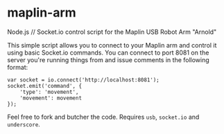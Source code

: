 maplin-arm
==========

Node.js // Socket.io control script for the Maplin USB Robot Arm "Arnold"

This simple script allows you to connect to your Maplin arm and control it using basic Socket.io commands. 
You can connect to port 8081 on the server you're running things from and issue comments in the following format:

	var socket = io.connect('http://localhost:8081');
	socket.emit('command', {
		'type': 'movement',
		'movement': movement
	});

Feel free to fork and butcher the code. Requires `usb`, `socket.io` and `underscore`.
